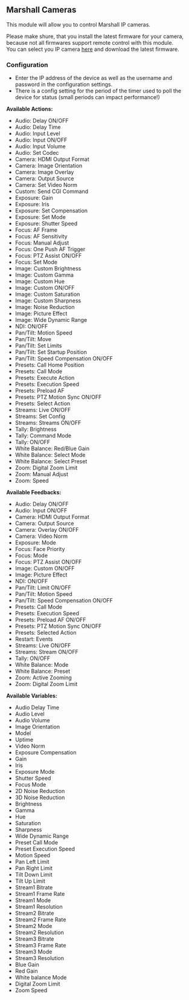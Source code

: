 ## Marshall Cameras

This module will allow you to control Marshall IP cameras.

Please make shure, that you install the latest firmware for your camera, because not all firmwares support remote control with this module.
<br>You can select you IP camera <a href="https://marshall-usa.com/cameras/#IPTV" target="_blank">here</a> and download the latest firmware.

### Configuration
* Enter the IP address of the device as well as the username and password in the configuration settings.
* There is a config setting for the period of the timer used to poll the device for status (small periods can impact performance!)

**Available Actions:**
* Audio: Delay ON/OFF
* Audio: Delay Time
* Audio: Input Level
* Audio: Input ON/OFF
* Audio: Input Volume
* Audio: Set Codec
* Camera: HDMI Output Format
* Camera: Image Orientation
* Camera: Image Overlay
* Camera: Output Source
* Camera: Set Video Norm
* Custom: Send CGI Command
* Exposure: Gain
* Exposure: Iris
* Exposure: Set Compensation
* Exposure: Set Mode
* Exposure: Shutter Speed
* Focus: AF Frame
* Focus: AF Sensitivity
* Focus: Manual Adjust
* Focus: One Push AF Trigger
* Focus: PTZ Assist ON/OFF
* Focus: Set Mode
* Image: Custom Brightness
* Image: Custom Gamma
* Image: Custom Hue
* Image: Custom ON/OFF
* Image: Custom Saturation
* Image: Custom Sharpness
* Image: Noise Reduction
* Image: Picture Effect
* Image: Wide Dynamic Range
* NDI: ON/OFF
* Pan/Tilt: Motion Speed
* Pan/Tilt: Move
* Pan/Tilt: Set Limits
* Pan/Tilt: Set Startup Position
* Pan/Tilt: Speed Compensation ON/OFF
* Presets: Call Home Position
* Presets: Call Mode
* Presets: Execute Action
* Presets: Execution Speed
* Presets: Preload AF
* Presets: PTZ Motion Sync ON/OFF
* Presets: Select Action
* Streams: Live ON/OFF
* Streams: Set Config
* Streams: Streams ON/OFF
* Tally: Brightness
* Tally: Command Mode
* Tally: ON/OFF
* White Balance: Red/Blue Gain
* White Balance: Select Mode
* White Balance: Select Preset
* Zoom: Digital Zoom Limit
* Zoom: Manual Adjust
* Zoom: Speed

**Available Feedbacks:**
* Audio: Delay ON/OFF
* Audio: Input ON/OFF
* Camera: HDMI Output Format
* Camera: Output Source
* Camera: Overlay ON/OFF
* Camera: Video Norm
* Exposure: Mode
* Focus: Face Priority
* Focus: Mode
* Focus: PTZ Assist ON/OFF
* Image: Custom ON/OFF
* Image: Picture Effect
* NDI: ON/OFF
* Pan/Tilt: Limit ON/OFF
* Pan/Tilt: Motion Speed
* Pan/Tilt: Speed Compensation ON/OFF
* Presets: Call Mode
* Presets: Execution Speed
* Presets: Preload AF ON/OFF
* Presets: PTZ Motion Sync ON/OFF
* Presets: Selected Action
* Restart: Events
* Streams: Live ON/OFF
* Streams: Stream ON/OFF
* Tally: ON/OFF
* White Balance: Mode
* White Balance: Preset
* Zoom: Active Zooming
* Zoom: Digital Zoom Limit

**Available Variables:**
* Audio Delay Time
* Audio Level
* Audio Volume
* Image Orientation
* Model
* Uptime
* Video Norm
* Exposure Compensation
* Gain
* Iris
* Exposure Mode
* Shutter Speed
* Focus Mode
* 2D Noise Reduction
* 3D Noise Reduction
* Brightness
* Gamma
* Hue
* Saturation
* Sharpness
* Wide Dynamic Range
* Preset Call Mode
* Preset Execution Speed
* Motion Speed
* Pan Left Limit
* Pan Right Limit
* Tilt Down Limit
* Tilt Up Limit
* Stream1 Bitrate
* Stream1 Frame Rate
* Stream1 Mode
* Stream1 Resolution
* Stream2 Bitrate
* Stream2 Frame Rate
* Stream2 Mode
* Stream2 Resolution
* Stream3 Bitrate
* Stream3 Frame Rate
* Stream3 Mode
* Stream3 Resolution
* Blue Gain
* Red Gain
* White balance Mode
* Digital Zoom Limit
* Zoom Speed